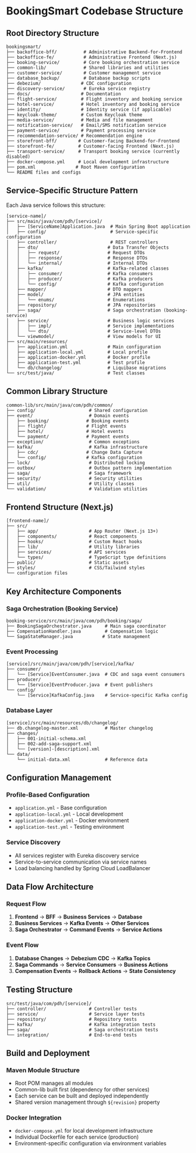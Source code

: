 # BookingSmart Codebase Structure

## Root Directory Structure
```
bookingsmart/
├── backoffice-bff/          # Administrative Backend-for-Frontend
├── backoffice-fe/           # Administrative Frontend (Next.js)
├── booking-service/         # Core booking orchestration service
├── common-lib/              # Shared libraries and utilities
├── customer-service/        # Customer management service
├── database_backup/         # Database backup scripts
├── debezium/               # CDC configuration
├── discovery-service/       # Eureka service registry
├── docs/                   # Documentation
├── flight-service/         # Flight inventory and booking service
├── hotel-service/          # Hotel inventory and booking service
├── identity/               # Identity service (if applicable)
├── keycloak-theme/         # Custom Keycloak theme
├── media-service/          # Media and file management
├── notification-service/   # Email/SMS notification service
├── payment-service/        # Payment processing service
├── recommendation-service/ # Recommendation engine
├── storefront-bff/        # Customer-facing Backend-for-Frontend
├── storefront-fe/         # Customer-facing Frontend (Next.js)
├── transport-service/     # Transport booking service (currently disabled)
├── docker-compose.yml     # Local development infrastructure
├── pom.xml               # Root Maven configuration
└── README files and configs
```

## Service-Specific Structure Pattern
Each Java service follows this structure:
```
[service-name]/
├── src/main/java/com/pdh/[service]/
│   ├── [ServiceName]Application.java  # Main Spring Boot application
│   ├── config/                        # Service-specific configuration
│   ├── controller/                    # REST controllers
│   ├── dto/                          # Data Transfer Objects
│   │   ├── request/                  # Request DTOs
│   │   ├── response/                 # Response DTOs
│   │   └── internal/                 # Internal DTOs
│   ├── kafka/                        # Kafka-related classes
│   │   ├── consumer/                 # Kafka consumers
│   │   ├── producer/                 # Kafka producers
│   │   └── config/                   # Kafka configuration
│   ├── mapper/                       # DTO mappers
│   ├── model/                        # JPA entities
│   │   └── enums/                    # Enumerations
│   ├── repository/                   # JPA repositories
│   ├── saga/                         # Saga orchestration (booking-service)
│   ├── service/                      # Business logic services
│   │   ├── impl/                     # Service implementations
│   │   └── dto/                      # Service-level DTOs
│   └── viewmodel/                    # View models for UI
├── src/main/resources/
│   ├── application.yml               # Main configuration
│   ├── application-local.yml         # Local profile
│   ├── application-docker.yml        # Docker profile
│   ├── application-test.yml          # Test profile
│   └── db/changelog/                 # Liquibase migrations
└── src/test/java/                    # Test classes
```

## Common Library Structure
```
common-lib/src/main/java/com/pdh/common/
├── config/                    # Shared configuration
├── event/                     # Domain events
│   ├── booking/              # Booking events
│   ├── flight/               # Flight events
│   ├── hotel/                # Hotel events
│   └── payment/              # Payment events
├── exception/                 # Common exceptions
├── kafka/                     # Kafka infrastructure
│   ├── cdc/                  # Change Data Capture
│   └── config/               # Kafka configuration
├── lock/                      # Distributed locking
├── outbox/                    # Outbox pattern implementation
├── saga/                      # Saga framework
├── security/                  # Security utilities
├── util/                      # Utility classes
└── validation/                # Validation utilities
```

## Frontend Structure (Next.js)
```
[frontend-name]/
├── src/
│   ├── app/                   # App Router (Next.js 13+)
│   ├── components/            # React components
│   ├── hooks/                 # Custom React hooks
│   ├── lib/                   # Utility libraries
│   ├── services/              # API services
│   └── types/                 # TypeScript type definitions
├── public/                    # Static assets
├── styles/                    # CSS/Tailwind styles
└── configuration files
```

## Key Architecture Components

### Saga Orchestration (Booking Service)
```
booking-service/src/main/java/com/pdh/booking/saga/
├── BookingSagaOrchestrator.java     # Main saga coordinator
├── CompensationHandler.java         # Compensation logic
└── SagaStateManager.java           # State management
```

### Event Processing
```
[service]/src/main/java/com/pdh/[service]/kafka/
├── consumer/
│   └── [Service]EventConsumer.java  # CDC and saga event consumers
├── producer/
│   └── [Service]EventProducer.java  # Event publishers
└── config/
    └── [Service]KafkaConfig.java    # Service-specific Kafka config
```

### Database Layer
```
[service]/src/main/resources/db/changelog/
├── db.changelog-master.xml          # Master changelog
├── changes/
│   ├── 001-initial-schema.xml
│   ├── 002-add-saga-support.xml
│   └── [version]-[description].xml
└── data/
    └── initial-data.xml             # Reference data
```

## Configuration Management

### Profile-Based Configuration
- `application.yml` - Base configuration
- `application-local.yml` - Local development
- `application-docker.yml` - Docker environment
- `application-test.yml` - Testing environment

### Service Discovery
- All services register with Eureka discovery service
- Service-to-service communication via service names
- Load balancing handled by Spring Cloud LoadBalancer

## Data Flow Architecture

### Request Flow
1. **Frontend** → **BFF** → **Business Services** → **Database**
2. **Business Services** → **Kafka Events** → **Other Services**
3. **Saga Orchestrator** → **Command Events** → **Service Actions**

### Event Flow
1. **Database Changes** → **Debezium CDC** → **Kafka Topics**
2. **Saga Commands** → **Service Consumers** → **Business Actions**
3. **Compensation Events** → **Rollback Actions** → **State Consistency**

## Testing Structure
```
src/test/java/com/pdh/[service]/
├── controller/                # Controller tests
├── service/                   # Service layer tests
├── repository/                # Repository tests
├── kafka/                     # Kafka integration tests
├── saga/                      # Saga orchestration tests
└── integration/               # End-to-end tests
```

## Build and Deployment

### Maven Module Structure
- Root POM manages all modules
- Common-lib built first (dependency for other services)
- Each service can be built and deployed independently
- Shared version management through `${revision}` property

### Docker Integration
- `docker-compose.yml` for local development infrastructure
- Individual Dockerfile for each service (production)
- Environment-specific configuration via environment variables